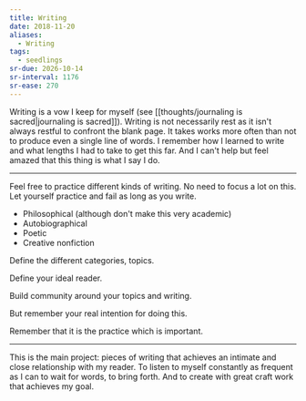 ```yaml
---
title: Writing
date: 2018-11-20
aliases:
  - Writing
tags:
  - seedlings
sr-due: 2026-10-14
sr-interval: 1176
sr-ease: 270
---
```

Writing is a vow I keep for myself (see [[thoughts/journaling is sacred|journaling is sacred]]). Writing is not necessarily rest as it isn't always restful to confront the blank page. It takes works more often than not to produce even a single line of words. I remember how I learned to write and what lengths I had to take to get this far. And I can't help but feel amazed that this thing is what I say I do.

---
Feel free to practice different kinds of writing. No need to focus a lot on this. Let yourself practice and fail as long as you write.

- Philosophical (although don't make this very academic)
- Autobiographical
- Poetic
- Creative nonfiction

Define the different categories, topics.

Define your ideal reader.

Build community around your topics and writing.

But remember your real intention for doing this.

Remember that it is the practice which is important.

***
This is the main project: pieces of writing that achieves an intimate and close relationship with my reader. To listen to myself constantly as frequent as I can to wait for words, to bring forth. And to create with great craft work that achieves my goal.